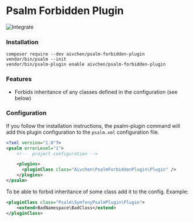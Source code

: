 # Psalm Forbidden Plugin

![Integrate](https://github.com/aivchen/psalm-forbidden-plugin/actions/workflows/ci.yml/badge.svg)

### Installation

```
composer require --dev aivchen/psalm-forbidden-plugin
vendor/bin/psalm --init
vendor/bin/psalm-plugin enable aivchen/psalm-forbidden-plugin
```

### Features

- Forbids inheritance of any classes defined in the configuration (see below)

### Configuration

If you follow the installation instructions, the psalm-plugin command will add this plugin configuration to the `psalm.xml` configuration file.

```xml
<?xml version="1.0"?>
<psalm errorLevel="1">
    <!--  project configuration -->

    <plugins>
      <pluginClass class="Aivchen\PsalmForbiddenPlugin\Plugin" />
    </plugins>
</psalm>
```

To be able to forbid inheritance of some class add it to the config.
Example:

```xml
<pluginClass class="Psalm\SymfonyPsalmPlugin\Plugin">
    <extend>BadNamespace\BadClass</extend>
</pluginClass>
```
